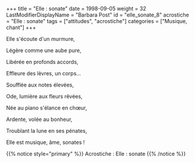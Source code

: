 +++
title = "Elle : sonate"
date = 1998-09-05
weight = 32
LastModifierDisplayName = "Barbara Post"
id = "elle_sonate_8"
acrostiche = "Elle : sonate"
tags = ["attitudes", "acrostiche"]
categories = ["Musique, chant"]
+++

Elle s'écoute d'un murmure,

Légère comme une aube pure,

Libérée en profonds accords,

Effleure des lèvres, un corps...

Soufflée aux notes élevées,

Ode, lumière aux fleurs rêvées,

Née au piano s'élance en chœur,

Ardente, volée au bonheur,

Troublant la lune en ses pénates,

Elle est musique, âme, sonates !

{{% notice style="primary" %}}
Acrostiche : Elle : sonate
{{% /notice %}}
